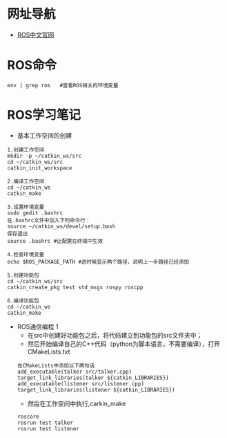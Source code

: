 # 网址导航
- [ROS中文官网](http://wiki.ros.org/cn)

# ROS命令
```shell
env | grep ros   #查看ROS相关的环境变量
```

# ROS学习笔记
- 基本工作空间的创建
```shell
1.创建工作空间
mkdir -p ~/catkin_ws/src
cd ~/catkin_ws/src
catkin_init_workspace

2.编译工作空间
cd ~/catkin_ws
catkin_make

3.设置环境变量
sudo gedit .bashrc
在.bashrc文件中加入下列命令行：
source ~/catkin_ws/devel/setup.bash
保存退出
source .bashrc #让配置在终端中生效

4.检查环境变量
echo $ROS_PACKAGE_PATH #这时候显示两个路径，说明上一步路径已经添加

5.创建功能包
cd ~/catkin_ws/src
catkin_create_pkg test std_msgs rospy roscpp

6.编译功能包
cd ~/catkin_ws
catkin_make
```
- ROS通信编程 1
  - 在src中创建好功能包之后，将代码建立到功能包的src文件夹中；
  - 然后开始编译自己的C++代码（python为脚本语言，不需要编译），打开CMakeLists.txt
  ```shell
  在CMakeLists中添加以下两句话
  add_executable(talker src/talker.cpp)
  target_link_libraries(talker ${catkin_LIBRARIES})
  add_executable(listener src/listener.cpp)
  target_link_libraries(listener ${catkin_LIBRARIES})
  ```
  - 然后在工作空间中执行,carkin_make
  ```shell
  roscore
  rosrun test talker
  rosrun test listener
  ```



